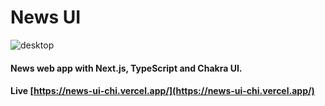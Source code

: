 # News UI

![desktop](https://user-images.githubusercontent.com/43188732/104302578-05181480-54da-11eb-9ae7-47bff715585a.gif)

#### News web app with Next.js, TypeScript and Chakra UI.

#### Live [https://news-ui-chi.vercel.app/](https://news-ui-chi.vercel.app/)
